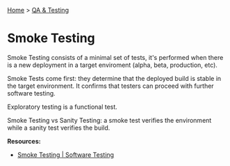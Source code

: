 [Home](../../README.md) > [QA & Testing](./README.md)

# Smoke Testing

Smoke Testing consists of a minimal set of tests, it's performed when there is a new deployment in a target enviroment (alpha, beta, production, etc).

Smoke Tests come first: they determine that the deployed build is stable in the target environment. It confirms that testers can proceed with further software testing.

Exploratory testing is a functional test.

Smoke Testing vs Sanity Testing: a smoke test verifies the environment while a sanity test verifies the build.

**Resources:**
- [Smoke Testing | Software Testing](https://www.guru99.com/smoke-testing.html)
